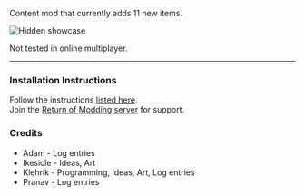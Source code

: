 Content mod that currently adds 11 new items.  

![Hidden showcase](https://github.com/Klehrik/Klehrik-Aphelion/blob/main/hiddenShowcase.png?raw=true)

Not tested in online multiplayer.  

---

### Installation Instructions
Follow the instructions [listed here](https://docs.google.com/document/d/1NgLwb8noRLvlV9keNc_GF2aVzjARvUjpND2rxFgxyfw/edit?usp=sharing).  
Join the [Return of Modding server](https://discord.gg/VjS57cszMq) for support.  


### Credits
* Adam - Log entries
* Ikesicle - Ideas, Art
* Klehrik - Programming, Ideas, Art, Log entries
* Pranav - Log entries